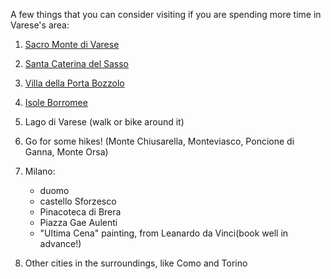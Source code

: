 <link rel="stylesheet" type="text/css" href="style.css">

A few things that you can consider visiting if you are spending more time in Varese's area:

1. [Sacro Monte di Varese](http://www.sacromontedivarese.it/)
2. [Santa Caterina del Sasso](http://www.santacaterinadelsasso.com/)
3. [Villa della Porta Bozzolo](https://fondoambiente.it/luoghi/villa-della-porta-bozzolo)
4. [Isole Borromee](https://www.italia.it/it/piemonte/cosa-fare/isole-borromee)
5. Lago di Varese (walk or bike around it)
4. Go for some hikes! (Monte Chiusarella, Monteviasco, Poncione di Ganna, Monte Orsa)
4. Milano:
	- duomo
	- castello Sforzesco
	- Pinacoteca di Brera
	- Piazza Gae Aulenti
	- "Ultima Cena" painting, from Leanardo da Vinci(book well in advance!)
	
5. Other cities in the surroundings, like Como and Torino
